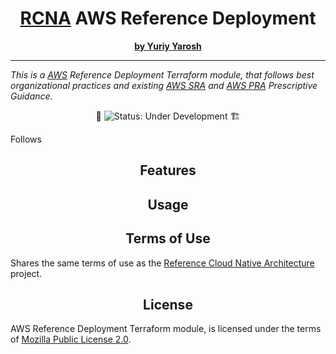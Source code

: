 <h1 align="center">
  <a href="https://github.com/yuriy-yarosh/architecture">RCNA</a> AWS Reference Deployment
</h1>

<p align="center">
  <a href="https://www.linkedin.com/in/yuriy-yarosh-171ba3b9/"><b>by Yuriy Yarosh</b></a>
</p>

<hr />

<p>
  <em>This is a <a href="https://aws.amazon.com/">AWS</a> Reference Deployment Terraform module, 
  that follows best organizational practices and existing
  <a href="https://docs.aws.amazon.com/prescriptive-guidance/latest/security-reference-architecture/welcome.html">AWS SRA</a>
  and
  <a href="https://docs.aws.amazon.com/prescriptive-guidance/latest/privacy-reference-architecture/introduction.html">AWS PRA</a>
  Prescriptive Guidance.
  </em>
</p>

<div align="center">
  🚧 <img src="https://img.shields.io/badge/status-under_development-red?style=flat-square" alt="Status: Under Development" /> 🏗️
</div>

<p>Follows </p>

<h2 align="center">Features</h2>

<h2 align="center">Usage</h2>

<h2 align="center">Terms of Use</h2>

Shares the same terms of use as the <a href="https://github.com/yuriy-yarosh/architecture?tab=readme-ov-file#---terms-of-use">Reference Cloud Native Architecture</a> project.

<h2 align="center">License</h2>

AWS Reference Deployment Terraform module, is licensed under the terms of [Mozilla Public License 2.0](LICENSE).
